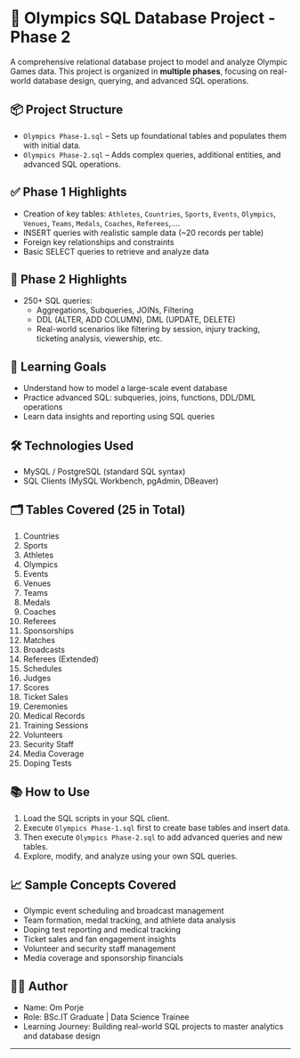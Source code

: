 # 🏅 Olympics SQL Database Project - Phase 2

A comprehensive relational database project to model and analyze Olympic Games data. This project is organized in **multiple phases**, focusing on real-world database design, querying, and advanced SQL operations.

## 📦 Project Structure

- `Olympics Phase-1.sql` – Sets up foundational tables and populates them with initial data.
- `Olympics Phase-2.sql` – Adds complex queries, additional entities, and advanced SQL operations.

## ✅ Phase 1 Highlights

- Creation of key tables: `Athletes`, `Countries`, `Sports`, `Events`, `Olympics`, `Venues`, `Teams`, `Medals`, `Coaches`, `Referees`,....
- INSERT queries with realistic sample data (~20 records per table)
- Foreign key relationships and constraints
- Basic SELECT queries to retrieve and analyze data

## 🚀 Phase 2 Highlights
- 250+ SQL queries:
  - Aggregations, Subqueries, JOINs, Filtering
  - DDL (ALTER, ADD COLUMN), DML (UPDATE, DELETE)
  - Real-world scenarios like filtering by session, injury tracking, ticketing analysis, viewership, etc.

## 🧠 Learning Goals

- Understand how to model a large-scale event database
- Practice advanced SQL: subqueries, joins, functions, DDL/DML operations
- Learn data insights and reporting using SQL queries

## 🛠️ Technologies Used

- MySQL / PostgreSQL (standard SQL syntax)
- SQL Clients (MySQL Workbench, pgAdmin, DBeaver)

## 🗂️ Tables Covered (25 in Total)

1. Countries  
2. Sports  
3. Athletes  
4. Olympics  
5. Events  
6. Venues  
7. Teams  
8. Medals  
9. Coaches  
10. Referees  
11. Sponsorships  
12. Matches  
13. Broadcasts  
14. Referees (Extended)  
15. Schedules  
16. Judges  
17. Scores  
18. Ticket Sales  
19. Ceremonies  
20. Medical Records  
21. Training Sessions  
22. Volunteers  
23. Security Staff  
24. Media Coverage  
25. Doping Tests  

## 📚 How to Use

1. Load the SQL scripts in your SQL client.
2. Execute `Olympics Phase-1.sql` first to create base tables and insert data.
3. Then execute `Olympics Phase-2.sql` to add advanced queries and new tables.
4. Explore, modify, and analyze using your own SQL queries.

## 📈 Sample Concepts Covered

- Olympic event scheduling and broadcast management
- Team formation, medal tracking, and athlete data analysis
- Doping test reporting and medical tracking
- Ticket sales and fan engagement insights
- Volunteer and security staff management
- Media coverage and sponsorship financials

## 👨‍💻 Author

- Name: Om Porje  
- Role: BSc.IT Graduate | Data Science Trainee  
- Learning Journey: Building real-world SQL projects to master analytics and database design

---



